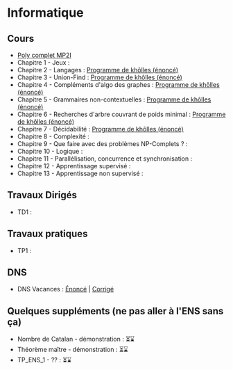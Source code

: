 # Informatique



 



## Cours
* [Poly complet MP2I](/info/cours/sup/poly-mp2i.pdf)
* Chapitre 1 - Jeux :
* Chapitre 2 - Langages : [Programme de khôlles (énoncé) ](/info/cours/spe/info_khube_pgkholles_langages.pdf)
* Chapitre 3 - Union-Find : [Programme de khôlles (énoncé) ](/info/cours/spe/info_khube_pgkholles_unionfind.pdf)
* Chapitre 4 - Compléments d'algo des graphes : [Programme de khôlles (énoncé) ](/info/cours/spe/info_khube_pgkholles_complementsgraphes.pdf)
* Chapitre 5 - Grammaires non-contextuelles : [Programme de khôlles (énoncé) ](/info/cours/spe/info_khube_pgkholles_grammaires.pdf)
* Chapitre 6 - Recherches d'arbre couvrant de poids minimal : [Programme de khôlles (énoncé)](/info/cours/spe/info_khube_pgkholles_arbrecouvrant.pdf)
* Chapitre 7 - Décidabilité : [Programme de khôlles (énoncé) ](/info/cours/spe/info_khube_pgkholles_decidabilite.pdf)
* Chapitre 8 - Complexité :
* Chapitre 9 - Que faire avec des problèmes NP-Complets ? :
* Chapitre 10 - Logique :
* Chapitre 11 - Parallélisation, concurrence et synchronisation :
* Chapitre 12 - Apprentissage supervisé :
* Chapitre 13 - Apprentissage non supervisé : 

## Travaux Dirigés
  * TD1 :

## Travaux pratiques
  * TP1 :

## DNS
  * DNS Vacances : [Énoncé]() | [Corrigé](/info/td/info_spe_td0_corrige.pdf)

## Quelques suppléments (ne pas aller à l'ENS sans ça)
  * Nombre de Catalan - démonstration : ⏳⌛️
  * Théorème maître - démonstration : ⏳⌛️
  * TP_ENS_1 - ?? : ⏳⌛️

